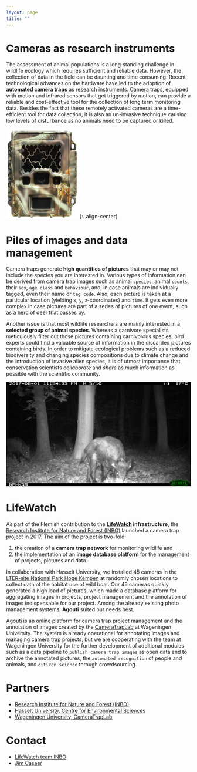 ```yaml
---
layout: page
title: ""
---
```


# Cameras as research instruments
The assessment of animal populations is a long‐standing challenge in wildlife ecology which requires sufficient and reliable data. However, the collection of data in the field can be daunting and time consuming. Recent technological advances on the hardware have led to the adoption of **automated camera traps** as research instruments. Camera traps, equipped with motion and infrared sensors that get triggered by motion, can provide a reliable and cost-effective tool for the collection of long term monitoring data. Besides the fact that these remotely activated cameras are a time-efficient tool for data collection, it is also an un-invasive technique causing low levels of disturbance as no animals need to be captured or killed.

![reconyx camera trap](./images/catrein_reconynxHC600_camera.png){: .align-center}


# Piles of images and data management
Camera traps generate **high quantities of pictures** that may or may not include the species you are interested in. Various types of information can be derived from camera trap images such as animal `species`, animal `counts`, their `sex`, `age class` and `behaviour`, and, in case animals are individually tagged, even their name or `tag code`. Also, each picture is taken at a particular location (yielding `x`, `y`, `z`-coordinates) and `time`. It gets even more complex in case pictures are part of a series of pictures of one event, such as a herd of deer that passes by.

Another issue is that most wildlife researchers are mainly interested in a **selected group of animal species**. Whereas a carnivore specialists meticulously filter out those pictures containing carnivorous species, bird experts could find a valuable source of information in the discarded pictures containing birds. In order to mitigate ecological problems such as a reduced biodiversity and changing species compositions due to climate change and the introduction of invasive alien species, it is of utmost importance that conservation scientists *collaborate* and *share* as much information as possible with the scientific community. 

![](./images/catrein_wildboar_photo.png "wild boar")

# LifeWatch
As part of the Flemish contribution to the **[LifeWatch](http://www.lifewatch.be) infrastructure**, the [Research Institute for Nature and Forest (INBO)](http://www.inbo.be) launched a camera trap project in 2017. The aim of the project is two-fold: 
1. the creation of a **camera trap network** for monitoring wildlife and 
2. the implementation of an **image database platform** for the management of projects, pictures and data.

In collaboration with Hasselt University, we installed 45 cameras in the [LTER-site National Park Hoge Kempen](https://data.lter-europe.net/deims/site/lter_eu_be_11) at randomly chosen locations to collect data of the habitat use of wild boar. Our 45 cameras quickly generated a high load of pictures, which made a database platform for aggregating images in projects, project management and the annotation of images indispensable for our project. Among the already existing photo management systems, **Agouti** suited our needs best.

[Agouti](http://cameratraplab.org/agouti) is an online platform for camera trap project management and the annotation of images created by the [CameraTrapLab](http://cameratraplab.org) at Wageningen University. The system is already operational for annotating images and managing camera trap projects, but we are cooperating with the team at Wageningen University for the further development of additional modules such as a data pipeline to `publish camera trap images` as open data and to archive the annotated pictures, the `automated recognition` of people and animals, and `citizen science` through crowdsourcing.

# Partners
* [Research Institute for Nature and Forest (INBO)](http://www.inbo.be/en)
* [Hasselt University, Centre for Environmental Sciences](https://www.uhasselt.be/CMK-en)
* [Wageningen University, CameraTrapLab](http://cameratraplab.org/) 

# Contact
* [LifeWatch team INBO](mailto:team_lifewatch@inbo.be)
* [Jim Casaer](mailto:jim.casaer@inbo.be) 
